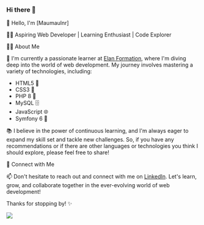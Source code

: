 ### Hi there 👋

<!--
**Maumaulnr/Maumaulnr** is a ✨ _special_ ✨ repository because its `README.md` (this file) appears on your GitHub profile.

Here are some ideas to get you started:

- 🔭 I’m currently working on ...
- 🌱 I’m currently learning ...
- 👯 I’m looking to collaborate on ...
- 🤔 I’m looking for help with ...
- 💬 Ask me about ...
- 📫 How to reach me: ...
- 😄 Pronouns: ...
- ⚡ Fun fact: ...
-->

👋 Hello, I'm [Maumaulnr]

👩‍💻 Aspiring Web Developer | Learning Enthusiast | Code Explorer

👩‍🚀 About Me

🌱 I'm currently a passionate learner at [Elan Formation](https://www.elan-formation.fr/), where I'm diving deep into the world of web development. My journey involves mastering a variety of technologies, including:

- HTML5 📝
- CSS3 🎨
- PHP 8 🚀
- MySQL 🗄️
- JavaScript 🌐
- Symfony 6 🧩


📚 I believe in the power of continuous learning, and I'm always eager to expand my skill set and tackle new challenges. So, if you have any recommendations or if there are other languages or technologies you think I should explore, please feel free to share!

🔌 Connect with Me

📫 Don't hesitate to reach out and connect with me on [LinkedIn](https://www.linkedin.com/in/maurane-l-529989275). Let's learn, grow, and collaborate together in the ever-evolving world of web development!

Thanks for stopping by! ✨

<img src="https://github-readme-stats.vercel.app/api/top-langs/?username=Maumaulnr&theme=dark&langs_count=6"/>

